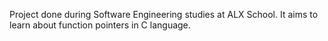 Project done during Software Engineering studies at ALX School. It aims to learn about function pointers in C language.
